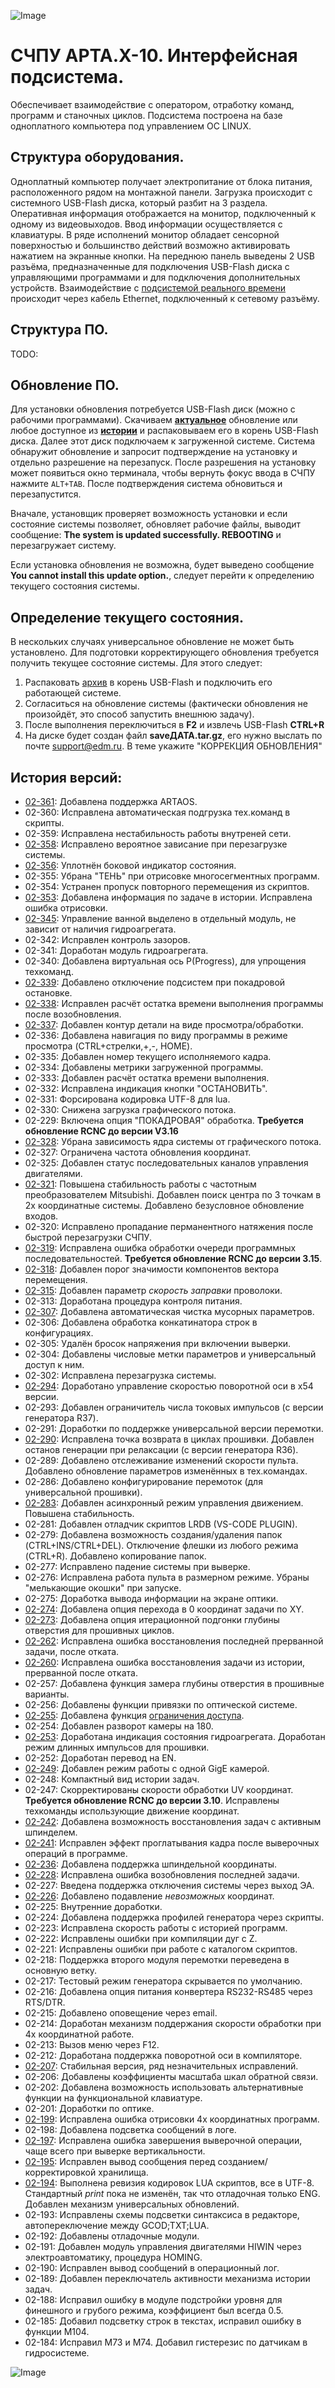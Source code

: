 ![Image](https://edm.ru/img/logo.png)

# СЧПУ АРТА.X-10. Интерфейсная подсистема. 

Обеспечивает взаимодействие с оператором, отработку команд, программ и станочных циклов. 
Подсистема построена на базе одноплатного компьютера под управлением ОС LINUX.

## Структура оборудования.

Одноплатный компьютер получает электропитание от блока питания, расположенного рядом на монтажной панели.
Загрузка происходит с системного USB-Flash диска, который разбит на 3 раздела.
Оперативная информация отображается на монитор, подключенный к одному из видеовыходов. 
Ввод информации осуществляется с клавиатуры. В ряде исполнений монитор обладает сенсорной поверхностью
и большинство действий возможно активировать нажатием на экранные кнопки. На переднюю панель выведены 2
USB разъёма, предназначенные для подключения USB-Flash диска с управляющими программами и для подключения 
дополнительных устройств. Взаимодействие с [подсистемой реального времени](dos32.rcnc.md) происходит через кабель
Ethernet, подключенный к сетевому  разъёму.

## Структура ПО.

TODO:

## Обновление ПО.

Для установки обновления потребуется USB-Flash диск (можно с рабочими программами).
Скачиваем **[актуальное](ACNC/UPD.LITE.V2-361G.zip)** обновление или любое доступное из **[истории](#история-версий)** и
распаковываем его в корень USB-Flash диска. Далее этот диск подключаем к загруженной системе. Система обнаружит
обновление и запросит подтверждение на установку и отдельно разрешение на перезапуск. После разрешения на установку
может появиться окно терминала, чтобы вернуть фокус ввода в СЧПУ нажмите ```ALT+TAB```.
После подтверждения система обновиться и перезапустится.

Вначале, установщик проверяет возможность установки и
если состояние системы позволяет, обновляет рабочие файлы,
выводит сообщение: **The system is updated successfully. REBOOTING** и перезагружает систему.

Если установка обновления не возможна, будет выведено сообщение **You cannot install this update option.**, следует перейти к
определению текущего состояния системы.

## Определение текущего состояния.

В нескольких случаях универсальное обновление не может быть установлено. Для подготовки 
корректирующего обновления требуется получить текущее состояние системы. Для этого
следует:

1. Распаковать [архив](CMD/get-cur-state.zip) в корень USB-Flash и подключить 
   его работающей системе. 
2. Согласиться на обновление системы (фактически обновления не произойдёт, это способ запустить внешнюю задачу).
3. После выполнения переключиться в **F2** и извлечь USB-Flash **CTRL+R**
4. На диске будет создан файл **saveДАТА.tar.gz**, его нужно выслать по почте [support@edm.ru](mailto:support@edm.ru).
   В теме укажите "КОРРЕКЦИЯ ОБНОВЛЕНИЯ"

## История версий:
* [02-361](ACNC/UPD.LITE.V2-361G.zip): Добавлена поддержка ARTAOS.
* 02-360: Исправлена автоматическая подгрузка тех.команд в скрипты.
* 02-359: Исправлена нестабильность работы внутреней сети.
* [02-358](ACNC/UPD.LITE.V2-358G.zip): Исправлено вероятное зависание при перезагрузке системы.
* [02-356](ACNC/UPD.LITE.V2-356G.zip): Уплотнён боковой индикатор состояния.
* 02-355: Убрана "ТЕНЬ" при отрисовке многосегментных программ.
* 02-354: Устранен пропуск повторного перемещения из скриптов.
* [02-353](ACNC/UPD.LITE.V2-353G.zip): Добавлена информация по задаче в истории. Исправлена ошибка отрисовки.
* [02-345](ACNC/UPD.LITE.V2-345G.zip): Управление ванной выделено в отдельный модуль, не зависит от наличия гидроагрегата.
* 02-342: Исправлен контроль зазоров.
* 02-341: Доработан модуль гидроагрегата.
* 02-340: Добавлена виртуальная ось P(Progress), для упрощения техкоманд.
* [02-339](ACNC/UPD.LITE.V2-339G.zip): Добавлено отключение подсистем при покадровой остановке.
* [02-338](ACNC/UPD.LITE.V2-338G.zip): Исправлен расчёт остатка времени выполнения программы после возобновления.
* [02-337](ACNC/UPD.LITE.V2-337G.zip): Добавлен контур детали на виде просмотра/обработки.
* 02-336: Добавлена навигация по виду программы в режиме просмотра (CTRL+стрелки,+,-, HOME).
* 02-335: Добавлен номер текущего исполняемого кадра.
* 02-334: Добавлены метрики загруженной программы.
* 02-333: Добавлен расчёт остатка времени выполнения.
* 02-332: Исправлена индикация кнопки "ОСТАНОВИТЬ".
* 02-331: Форсирована кодировка UTF-8 для lua.
* 02-330: Снижена загрузка графического потока.
* 02-229: Включена опция "ПОКАДРОВАЯ" обработка. **Требуется обновление RCNC до версии V3.16**
* [02-328](ACNC/UPD.LITE.V2-328G.zip): Убрана зависимость ядра системы от графического потока.
* 02-327: Ограничена частота обновления координат.
* 02-325: Добавлен статус последовательных каналов управления двигателями.
* [02-321](ACNC/UPD.LITE.V2-321G.zip): Повышена стабильность работы с частотным преобразователем Mitsubishi. Добавлен поиск центра по 3 точкам в 2х координатные системы. Добавлено безусловное обновление входов.
* 02-320: Исправлено пропадание перманентного натяжения после быстрой перезагрузки СЧПУ.
* [02-319](ACNC/UPD.LITE.V2-319G.zip): Исправлена ошибка обработки очереди программных последовательностей. **Требуется обновление RCNC до версии 3.15**.
* [02-318](ACNC/UPD.LITE.V2-318G.zip): Добавлен порог значимости компонентов вектора перемещения. 
* [02-315](ACNC/UPD.LITE.V2-315G.zip): Добавлен параметр *скорость заправки* проволоки.
* 02-313: Доработана процедура контроля питания.
* [02-307](ACNC/UPD.LITE.V2-307G.zip): Добавлена автоматическая чистка мусорных параметров.
* 02-306: Добавлена обработка конкатинатора строк в конфигурациях.
* 02-305: Удалён бросок напряжения при включении выверки.
* 02-304: Добавлены числовые метки параметров и универсальный доступ к ним.
* 02-302: Исправлена перезагрузка системы.
* [02-294](ACNC/UPD.LITE.V2-294G.zip): Доработано управление скоростью поворотной оси в x54 версии.
* 02-293: Добавлен ограничитель числа токовых импульсов (с версии генератора R37).
* 02-291: Доработки по поддержке универсальной версии перемотки.
* [02-290](ACNC/UPD.LITE.V2-290G.zip): Исправлена точка возврата в циклах прошивки. Добавлен останов генерации при релаксации (с версии генератора R36).
* 02-289: Добавлено отслеживание изменений скорости пульта. Добавлено обновление параметров изменённых в тех.командах.
* 02-286: Добавлено конфигурирование перемоток (для универсальной прошивки).
* [02-283](ACNC/UPD.LITE.V2-283G.zip): Добавлен асинхронный режим управления движением. Повышена стабильность.
* 02-281: Добавлен отладчик скриптов LRDB (VS-CODE PLUGIN).
* 02-279: Добавлена возможность создания/удаления папок (CTRL+INS/CTRL+DEL). Отключение флешки из любого режима (CTRL+R). Добавлено копирование папок.
* 02-277: Исправлено падение системы при выверке.
* 02-276: Исправлена работа пульта в размерном режиме. Убраны "мелькающие окошки" при запуске.
* 02-275: Доработка вывода информации на экране оптики.
* [02-274](ACNC/UPD.UNI.V2-274G.zip): Добавлена опция перехода в 0 координат задачи по XY.
* [02-273](ACNC/UPD.UNI.V2-273G.zip): Добавлена опция итерационной подгонки глубины отверстия для прошивных циклов.
* [02-262](ACNC/UPD.UNI.V2-262G.zip): Исправлена ошибка восстановления последней прерванной задачи, после отката.
* [02-260](ACNC/UPD.UNI.V2-260G.zip): Исправлена ошибка восстановления задачи из истории, прерванной после отката.
* 02-257: Добавлена функция замера глубины отверстия в прошивные варианты.
* 02-256: Добавлены функции привязки по оптической системе.
* [02-255](ACNC/UPD.UNI.V2-255G.zip): Добавлена функция [ограничения доступа](access.md).
* 02-254: Добавлен разворот камеры на 180.
* [02-253](ACNC/UPD.UNI.V2-253G.zip): Доработана индикация состояния гидроагрегата. Доработан режим длинных импульсов для прошивки.
* 02-252: Доработан перевод на EN.
* [02-249](ACNC/UPD.UNI.V2-249G.zip): Добавлен режим работы с одной GigE камерой.
* 02-248: Компактный вид истории задач.
* 02-247: Скорректированы скорости обработки UV координат. **Требуется обновление RCNC до версии 3.10**.
          Исправлены техкоманды использующие движение координат.
* [02-242](ACNC/UPD.UNI.V2-242G.zip): Добавлена возможность восстановления задач с активным шпинделем.
* [02-241](ACNC/UPD.UNI.V2-241G.zip): Исправлен эффект проглатывания кадра после выверочных операций в программе.
* [02-236](ACNC/UPD.UNI.V2-236G.zip): Добавлена поддержка шпиндельной координаты.
* [02-228](ACNC/UPD.UNI.V2-228G.zip): Исправлена ошибка возобновления последней задачи.
* 02-227: Введена поддержка отключения системы через выход ЭА.
* [02-226](ACNC/UPD.UNI.V2-226G.zip): Добавлено подавление *невозможных* координат.
* 02-225: Внутренние доработки.
* 02-224: Добавлена поддержка профилей генератора через скрипты.
* 02-223: Исправлена скорость работы с историей программ.
* 02-222: Исправлены ошибки при компиляции дуг с Z.
* 02-221: Исправлены ошибки при работе с каталогом скриптов.
* 02-218: Поддержка второго модуля перемотки переведена в основную ветку.
* 02-217: Тестовый режим генератора скрывается по умолчанию.
* 02-216: Добавлена опция питания конвертера RS232-RS485 через RTS/DTR.
* 02-215: Добавлено оповещение через email.
* 02-214: Доработан механизм поддержания скорости обработки при 4х координатной работе.
* 02-213: Вызов меню через F12.
* 02-212: Доработана поддержка поворотной оси в компиляторе.
* [02-207](ACNC/UPD.UNI.V2-207G.zip): Стабильная версия, ряд незначительных исправлений.
* 02-206: Добавлены коэффициенты масштаба шкал обратной связи.
* 02-202: Добавлена возможность использовать альтернативные функции на функциональной клавиатуре.
* 02-201: Доработки по оптике.
* [02-199](ACNC/UPD.UNI.V2-199G.zip): Исправлена ошибка отрисовки 4х координатных программ.
* 02-198: Добавлена подсветка сообщений в логе.
* [02-197](ACNC/UPD.UNI.V2-197G.zip): Исправлена ошибка завершения выверочной операции, чаще всего при выверке вертикальности.
* [02-195](ACNC/UPD.UNI.V2-195G.zip): Исправлен вывод сообщения перед созданием/корректировкой хранилища.
* [02-194](ACNC/UPD.UNI.V2-194G.zip): Выполнена ревизия кодировок LUA скриптов, все в UTF-8. 
  Стандартный *print* пока не изменён, так что отладочная только ENG.
  Добавлен механизм универсальных обновлений.
* 02-193: Исправлены схемы подсветки синтаксиса в редакторе, автопереключение между GCOD;TXT;LUA.
* 02-192: Добавлены отладочные модули.
* 02-191: Добавлен модуль управления двигателями HIWIN через электроавтоматику, процедура HOMING. 
* 02-190: Исправлен вывод сообщений в операционный лог.
* 02-189: Добавлен переключатель активности механизма истории задач. 
* 02-188: Исправил ошибку в модуле подстройки уровня для финешного и грубого режима, коэффициент был всегда 0.5. 
* 02-185: Добавил подсветку строк в текстах, исправил ошибку в функции M104.
* 02-184: Исправил M73 и M74. Добавил гистерезис по датчикам в гидросистеме.


![Image](http://edm.ru/style/bottom.png)
